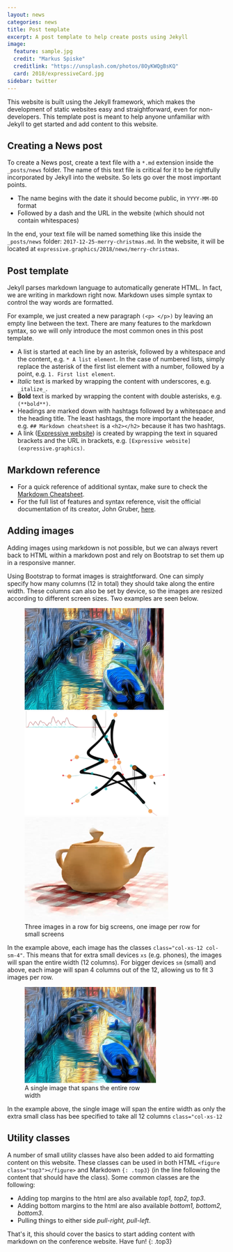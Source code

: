```yaml
---
layout: news
categories: news
title: Post template
excerpt: A post template to help create posts using Jekyll
image:
  feature: sample.jpg
  credit: "Markus Spiske"
  creditlink: "https://unsplash.com/photos/8OyKWQgBsKQ"
  card: 2018/expressiveCard.jpg
sidebar: twitter
---
```


This website is built using the Jekyll framework, which makes the development of static websites easy and straightforward, even for non-developers. This template post is meant to help anyone unfamiliar with Jekyll to get started and add content to this website.

## Creating a News post

To create a News post, create a text file with a `*.md` extension inside the `_posts/news` folder. The name of this text file is critical for it to be rightfully incorporated by Jekyll into the website. So lets go over the most important points.

* The name begins with the date it should become public, in `YYYY-MM-DD` format
* Followed by a dash and the URL in the website (which should not contain whitespaces)

In the end, your text file will be named something like this inside the `_posts/news` folder: `2017-12-25-merry-christmas.md`. In the website, it will be located at `expressive.graphics/2018/news/merry-christmas`.


## Post template

Jekyll parses markdown language to automatically generate HTML. In fact, we are writing in markdown right now. Markdown uses simple syntax to control the way words are formatted.

For example, we just created a new paragraph `(<p> </p>)` by leaving an empty line between the text. There are many features to the markdown syntax, so we will only introduce the most common ones in this post template.

* A list is started at each line by an asterisk, followed by a whitespace and the content, e.g. `* A list element`. In the case of numbered lists, simply replace the asterisk of the first list element with a number, followed by a point, e.g. `1. First list element`.
* _Italic_ text is marked by wrapping the content with underscores, e.g. `_italize_`.
* **Bold** text is marked by wrapping the content with double asterisks, e.g. `(**bold**)`.
* Headings are marked down with hashtags followed by a whitespace and the heading title. The least hashtags, the more important the header, e.g. `## Markdown cheatsheet` is a `<h2></h2>` because it has two hashtags.
* A link ([Expressive website](expressive.graphics)) is created by wrapping the text in squared brackets and the URL in brackets, e.g. `[Expressive website](expressive.graphics)`.

## Markdown reference

* For a quick reference of additional syntax, make sure to check the [Markdown Cheatsheet](https://github.com/adam-p/markdown-here/wiki/Markdown-Cheatsheet).
* For the full list of features and syntax reference, visit the official documentation of its creator, John Gruber, [here](https://daringfireball.net/projects/markdown/syntax).

## Adding images

Adding images using markdown is not possible, but we can always revert back to HTML within a markdown post and rely on Bootstrap to set them up in a responsive manner.

Using Bootstrap to format images is straightforward. One can simply specify how many columns (12 in total) they should take along the entire width. These columns can also be set by device, so the images are resized according to different screen sizes. Two examples are seen below.

<figure class="col-xs-12">
    <img class="col-xs-12 col-sm-4" src="/img/2018/CAe.png" alt="CAe">
    <img class="col-xs-12 col-sm-4" src="/img/2018/SBIM.png" alt="SBIM">
    <img class="col-xs-12 col-sm-4" src="/img/2018/NPAR.png" alt="NPAR">
    <figcaption class="col-xs-12">Three images in a row for big screens, one image per row for small screens</figcaption>
</figure>

In the example above, each image has the classes `class="col-xs-12 col-sm-4"`. This means that for extra small devices `xs` (e.g. phones), the images will span the entire width (12 columns). For bigger devices `sm` (small) and above, each image will span 4 columns out of the 12, allowing us to fit 3 images per row.

<figure style="width:60%;">
	<img class="col-xs-12" src="/img/2018/CAe.png" alt="CAe">
  <figcaption>A single image that spans the entire row width</figcaption>
</figure>

In the example above, the single image will span the entire width as only the extra small class has bee specified to take all 12 columns `class="col-xs-12`

## Utility classes

A number of small utility classes have also been added to aid formatting content on this website. These classes can be used in both HTML `<figure class="top3"></figure>` and Markdown `{: .top3}` (in the line following the content that should have the class). Some common classes are the following:

* Adding top margins to the html are also available _top1, top2, top3_.
* Adding bottom margins to the html are also available _bottom1, bottom2, bottom3_.
* Pulling things to either side _pull-right, pull-left_.

That's it, this should cover the basics to start adding content with markdown on the conference website. Have fun!
{: .top3}
